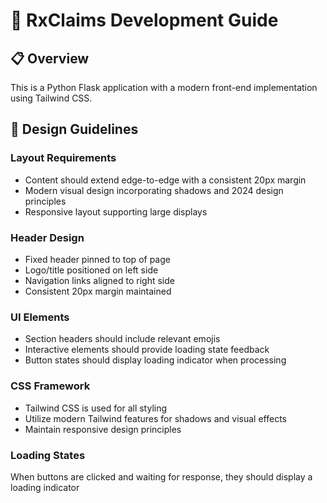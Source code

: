 # 🚀 RxClaims Development Guide

## 📋 Overview
This is a Python Flask application with a modern front-end implementation using Tailwind CSS.

## 🎨 Design Guidelines

### Layout Requirements
- Content should extend edge-to-edge with a consistent 20px margin
- Modern visual design incorporating shadows and 2024 design principles
- Responsive layout supporting large displays

### Header Design
- Fixed header pinned to top of page
- Logo/title positioned on left side
- Navigation links aligned to right side
- Consistent 20px margin maintained

### UI Elements
- Section headers should include relevant emojis
- Interactive elements should provide loading state feedback
- Button states should display loading indicator when processing

### CSS Framework
- Tailwind CSS is used for all styling
- Utilize modern Tailwind features for shadows and visual effects
- Maintain responsive design principles

### Loading States
When buttons are clicked and waiting for response, they should display a loading indicator